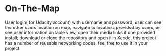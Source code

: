 # On-The-Map
User login( for Udacity account) with username and password, user can see the other users location on map, navigate to locations provided by users, or see user information on table view, open their media links if one provided
install; download or clone the repository and open it in Xcode.
this project has a number of reusable networking codes, feel free to use it in your project

